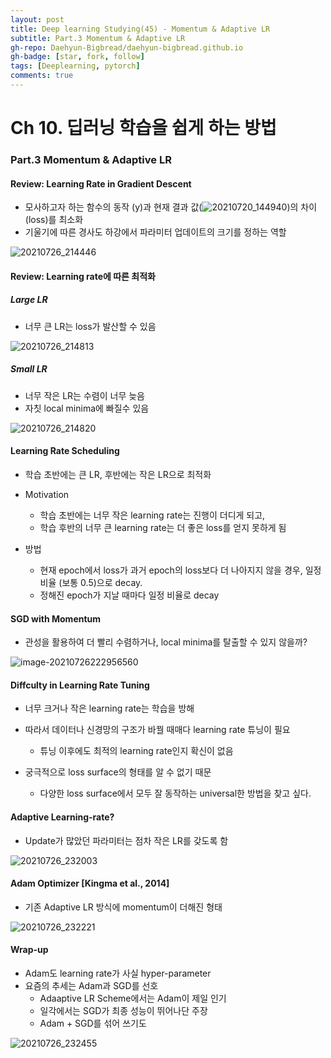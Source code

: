 ```yaml
---
layout: post
title: Deep learning Studying(45) - Momentum & Adaptive LR
subtitle: Part.3 Momentum & Adaptive LR
gh-repo: Daehyun-Bigbread/daehyun-bigbread.github.io
gh-badge: [star, fork, follow]
tags: [Deeplearning, pytorch]
comments: true
---
```


# Ch 10. 딥러닝 학습을 쉽게 하는 방법

### Part.3 Momentum & Adaptive LR

#### Review: Learning Rate in Gradient Descent

* 모사하고자 하는 함수의 동작 (y)과 현재 결과 값(![20210720_144940](../../assets/img/20210720_144940.png))의 차이 (loss)를 최소화
* 기울기에 따른 경사도 하강에서 파라미터 업데이트의 크기를 정하는 역할



![20210726_214446](../../assets/img/20210726_214446.png)



#### Review: Learning rate에 따른 최적화

##### Large LR

* 너무 큰 LR는 loss가 발산할 수 있음

![20210726_214813](../../assets/img/20210726_214813.png)

##### Small LR

* 너무 작은 LR는 수렴이 너무 늦음
* 자칫 local minima에 빠질수 있음

![20210726_214820](../../assets/img/20210726_214820.png)



#### Learning Rate Scheduling

* 학습 초반에는 큰 LR, 후반에는 작은 LR으로 최적화



* Motivation
  * 학습 초반에는 너무 작은 learning rate는 진행이 더디게 되고,
  * 학습 후반의 너무 큰 learning rate는 더 좋은 loss를 얻지 못하게 됨



* 방법
  * 현재 epoch에서 loss가 과거 epoch의 loss보다 더 나아지지 않을 경우, 일정 비율 (보통 0.5)으로 decay.
  * 정해진 epoch가 지날 때마다 일정 비율로 decay



#### SGD with Momentum

* 관성을 활용하여 더 빨리 수렴하거나, local minima를 탈출할 수 있지 않을까?

![image-20210726222956560](../../assets/img/image-20210726222956560.png)



#### Diffculty in Learning Rate Tuning

* 너무 크거나 작은 learning rate는 학습을 방해



* 따라서 데이터나 신경망의 구조가 바꿜 때매다 learning rate 튜닝이 필요
  * 튜닝 이후에도 최적의 learning rate인지 확신이 없음
* 궁극적으로 loss surface의 형태를 알 수 없기 때문
  * 다양한 loss surface에서 모두 잘 동작하는 universal한 방법을 찾고 싶다.



#### Adaptive Learning-rate?

* Update가 많았던 파라미터는 점차 작은 LR를 갖도록 함

![20210726_232003](../../assets/img/20210726_232003.png)



#### Adam Optimizer [Kingma et al., 2014]

* 기존 Adaptive LR 방식에 momentum이 더해진 형태

![20210726_232221](../../assets/img/20210726_232221.png)

#### Wrap-up

* Adam도 learning rate가 사실 hyper-parameter
* 요즘의 추세는 Adam과 SGD를 선호
  * Adaaptive LR Scheme에서는 Adam이 제일 인기
  * 일각에서는 SGD가 최종 성능이 뛰어나단 주장
  * Adam + SGD를 섞어 쓰기도

![20210726_232455](../../assets/img/20210726_232455.png)
